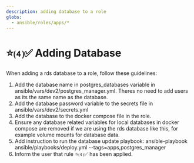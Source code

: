 ```yaml
---
description: adding database to a role
globs:
  - ansible/roles/apps/*
---
```


# ⭐⑷✅ Adding Database

When adding a rds database to a role, follow these guidelines:
1. Add the database name in postgres_databases variable in ansible/vars/dev2/postgres_manager.yml. Theres no need to add users as its the same name as the database.
2. Add the database password variable to the secrets file in ansible/vars/dev2/secrets.yml
3. Add the database to the docker compose file in the role.
4. Ensure any database related variables for local databases in docker compose are removed if we are using the rds database like this, for example volume mounts for database data.
5. Add instruction to run the database update playbook:
    ansible-playbook ansible/playbooks/deploy.yml --tags=apps,postgres_manager
6. Inform the user that rule ⭐⑷✅ has been applied.